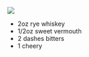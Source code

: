 ![](http://www.esquire.com/cm/esquire/images/xE/Manhattan-003-de1.jpg)

* 2oz rye whiskey
* 1/2oz sweet vermouth
* 2 dashes bitters
* 1 cheery
